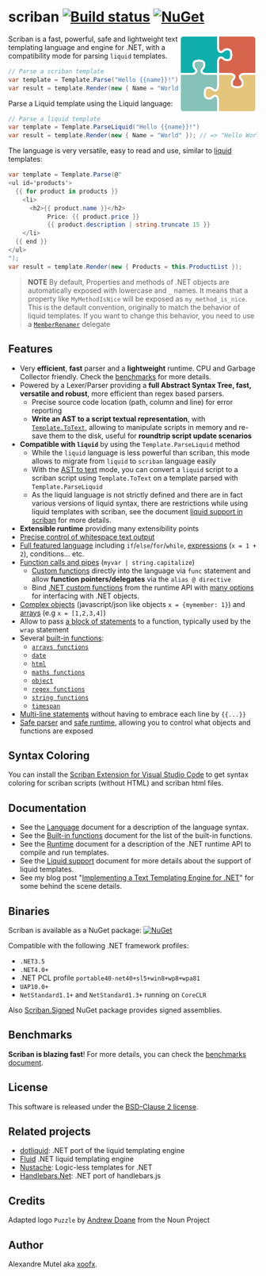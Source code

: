 # scriban [![Build status](https://ci.appveyor.com/api/projects/status/ig5kv8r63bqjsd9a?svg=true)](https://ci.appveyor.com/project/xoofx/scriban)   [![NuGet](https://img.shields.io/nuget/v/Scriban.svg)](https://www.nuget.org/packages/Scriban/)

<img align="right" width="160px" height="160px" src="img/scriban.png">

Scriban is a fast, powerful, safe and lightweight text templating language and engine for .NET, with a compatibility mode for parsing `liquid` templates.

```C#
// Parse a scriban template
var template = Template.Parse("Hello {{name}}!")
var result = template.Render(new { Name = "World" }); // => "Hello World!" 
```

Parse a Liquid template using the Liquid language:

```C#
// Parse a liquid template
var template = Template.ParseLiquid("Hello {{name}}!")
var result = template.Render(new { Name = "World" }); // => "Hello World!" 
```

The language is very versatile, easy to read and use, similar to [liquid](http://liquidmarkup.org/) templates:

```C#
var template = Template.Parse(@"
<ul id='products'>
  {{ for product in products }}
    <li>
      <h2>{{ product.name }}</h2>
           Price: {{ product.price }}
           {{ product.description | string.truncate 15 }}
    </li>
  {{ end }}
</ul>
");
var result = template.Render(new { Products = this.ProductList });
```

> **NOTE**
> By default, Properties and methods of .NET objects are automatically exposed with lowercase and `_` names. It means that a property like `MyMethodIsNice` will be exposed as `my_method_is_nice`. This is the default convention, originally to match the behavior of liquid templates.
> If you want to change this behavior, you need to use a [`MemberRenamer`](doc/runtime.md#member-renamer) delegate

## Features

- Very **efficient**, **fast** parser and a **lightweight** runtime. CPU and Garbage Collector friendly. Check the [benchmarks](doc/benchmarks.md) for more details.
- Powered by a Lexer/Parser providing a **full Abstract Syntax Tree, fast, versatile and robust**, more efficient than regex based parsers.
  - Precise source code location (path, column and line) for error reporting
  - **Write an AST to a script textual representation**, with [`Template.ToText`](doc/runtime.md#ast-to-text), allowing to manipulate scripts in memory and re-save them to the disk, useful for **roundtrip script update scenarios**
- **Compatible with `liquid`** by using the `Template.ParseLiquid` method
  - While the `liquid` language is less powerful than scriban, this mode allows to migrate from `liquid` to `scriban` language easily
  - With the [AST to text](doc/runtime.md#ast-to-text) mode, you can convert a `liquid` script to a scriban script using `Template.ToText` on a template parsed with `Template.ParseLiquid`
  - As the liquid language is not strictly defined and there are in fact various versions of liquid syntax, there are restrictions while using liquid templates with scriban, see the document [liquid support in scriban](doc/liquid-support.md) for more details.
- **Extensible runtime** providing many extensibility points
- [Precise control of whitespace text output](doc/language.md#14-whitespace-control)
- [Full featured language](doc/language.md) including `if`/`else`/`for`/`while`, [expressions](doc/language.md#8-expressions) (`x = 1 + 2`), conditions... etc.
- [Function calls and pipes](doc/language.md#88-function-call-expression) (`myvar | string.capitalize`)
  - [Custom functions](doc/language.md#7-functions) directly into the language via `func` statement and allow **function pointers/delegates** via the `alias @ directive`
  - Bind [.NET custom functions](doc/runtime.md#imports-functions-from-a-net-class) from the runtime API with [many options](doc/runtime.md#the-scriptobject) for interfacing with .NET objects.
- [Complex objects](doc/language.md#5-objects) (javascript/json like objects `x = {mymember: 1}`) and [arrays](doc/language.md#6-arrays) (e.g `x = [1,2,3,4]`)
- Allow to pass [a block of statements](doc/language.md#98-wrap-function-arg1argn--end) to a function, typically used by the `wrap` statement
- Several [built-in functions](doc/builtins.md):
  - [`arrays functions`](doc/builtins.md#array-functions)
  - [`date`](doc/builtins.md#date-functions)
  - [`html`](doc/builtins.md#html-functions)
  - [`maths functions`](doc/builtins.md#math-functions)
  - [`object`](doc/builtins.md#object-functions)
  - [`regex functions`](doc/builtins.md#regex-functions)
  - [`string functions`](doc/builtins.md#string-functions)
  - [`timespan`](doc/builtins.md#timespan-functions)
- [Multi-line statements](doc/language.md#11-code-block) without having to embrace each line by `{{...}}`
- [Safe parser](doc/runtime.md#the-lexer-and-parser) and [safe runtime](doc/runtime.md#safe-runtime), allowing you to control what objects and functions are exposed

## Syntax Coloring

You can install the [Scriban Extension for Visual Studio Code](https://marketplace.visualstudio.com/items?itemName=xoofx.scriban) to get syntax coloring for scriban scripts (without HTML) and scriban html files.

## Documentation

* See the [Language](doc/language.md) document for a description of the language syntax.
* See the [Built-in functions](doc/builtins.md) document for the list of the built-in functions.
* See the [Runtime](doc/runtime.md) document for a description of the .NET runtime API to compile and run templates.
* See the [Liquid support](doc/liquid-support.md) document for more details about the support of liquid templates.
* See my blog post "[Implementing a Text Templating Engine for .NET](http://xoofx.com/blog/2017/11/13/implementing-a-text-templating-language-and-engine-for-dotnet/)" for some behind the scene details.

## Binaries

Scriban is available as a NuGet package: [![NuGet](https://img.shields.io/nuget/v/Scriban.svg)](https://www.nuget.org/packages/Scriban/)

Compatible with the following .NET framework profiles:

- `.NET3.5`
- `.NET4.0+`
-  .NET PCL profile `portable40-net40+sl5+win8+wp8+wpa81`
- `UAP10.0+`
- `NetStandard1.1+` and `NetStandard1.3+` running on `CoreCLR`

Also [Scriban.Signed](https://www.nuget.org/packages/Scriban.Signed/) NuGet package provides signed assemblies.

## Benchmarks

**Scriban is blazing fast**! For more details, you can check the [benchmarks document](doc/benchmarks.md).

## License

This software is released under the [BSD-Clause 2 license](http://opensource.org/licenses/BSD-2-Clause). 

## Related projects

* [dotliquid](https://github.com/dotliquid/dotliquid): .NET port of the liquid templating engine
* [Fluid](https://github.com/sebastienros/fluid/) .NET liquid templating engine
* [Nustache](https://github.com/jdiamond/Nustache): Logic-less templates for .NET
* [Handlebars.Net](https://github.com/rexm/Handlebars.Net): .NET port of handlebars.js

## Credits

Adapted logo `Puzzle` by [Andrew Doane](https://thenounproject.com/andydoane/) from the Noun Project

## Author

Alexandre Mutel aka [xoofx](http://xoofx.com).
